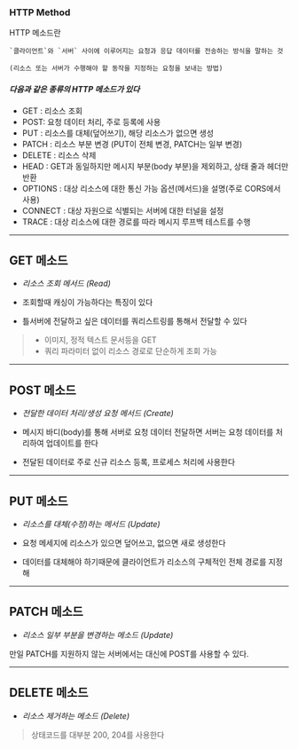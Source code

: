 ### HTTP Method

HTTP 메소드란

```
`클라이언트`와 `서버` 사이에 이루어지는 요청과 응답 데이터를 전송하는 방식을 말하는 것

(리소스 또는 서버가 수행해야 할 동작을 지정하는 요청을 보내는 방법)
```

#### _다음과 같은 종류의 HTTP 메소드가 있다_

- GET : 리소스 조회
- POST: 요청 데이터 처리, 주로 등록에 사용
- PUT : 리소스를 대체(덮어쓰기), 해당 리소스가 없으면 생성
- PATCH : 리소스 부분 변경 (PUT이 전체 변경, PATCH는 일부 변경)
- DELETE : 리소스 삭제
- HEAD : GET과 동일하지만 메시지 부분(body 부분)을 제외하고, 상태 줄과 헤더만 반환
- OPTIONS : 대상 리소스에 대한 통신 가능 옵션(메서드)을 설명(주로 CORS에서 사용)
- CONNECT : 대상 자원으로 식별되는 서버에 대한 터널을 설정
- TRACE : 대상 리소스에 대한 경로를 따라 메시지 루프백 테스트를 수행

---

## GET 메소드

- _리소스 조회 메서드 (Read)_

- 조회할때 캐싱이 가능하다는 특징이 있다
- 틀서버에 전달하고 싶은 데이터를 쿼리스트링를 통해서 전달할 수 있다

> - 이미지, 정적 텍스트 문서등을 GET
> - 쿼리 파라미터 없이 리소스 경로로 단순하게 조회 가능

---

## POST 메소드

- _전달한 데이터 처리/생성 요청 메서드 (Create)_

- 메시지 바디(body)를 통해 서버로 요청 데이터 전달하면 서버는 요청 데이터를 처리하여 업데이트를 한다
- 전달된 데이터로 주로 신규 리소스 등록, 프로세스 처리에 사용한다

---

## PUT 메소드

- _리소스를 대체(수정)하는 메서드 (Update)_

- 요청 메세지에 리소스가 있으면 덮어쓰고, 없으면 새로 생성한다
- 데이터를 대체해야 하기때문에 클라이언트가 리소스의 구체적인 전체 경로를 지정해

---

## PATCH 메소드

- _리소스 일부 부분을 변경하는 메소드 (Update)_

만일 PATCH를 지원하지 않는 서버에서는 대신에 POST를 사용할 수 있다.

---

## DELETE 메소드

- _리소스 제거하는 메소드 (Delete)_

> 상태코드를 대부분 200, 204를 사용한다
